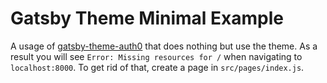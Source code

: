 # Gatsby Theme Minimal Example

A usage of
[gatsby-theme-auth0](https://github.com/ChristopherBiscardi/gatsby-theme-auth0)
that does nothing but use the theme. As a result you will see `Error: Missing resources for /` when navigating to `localhost:8000`. To get
rid of that, create a page in `src/pages/index.js`.
